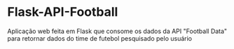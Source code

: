 # Flask-API-Football
Aplicação web feita em Flask que consome os dados da API "Football Data" para retornar dados do time de futebol pesquisado pelo usuário
